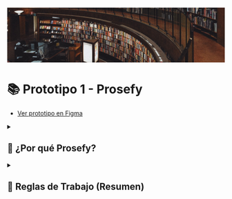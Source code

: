 ![MasterHead](https://github.com/AlejoRetamal/TP-DdeS/blob/main/docs/assets/img/Library1.jpg)

# 📚 Prototipo 1 - Prosefy

- [Ver prototipo en Figma](https://www.figma.com/file/KHMyiGnpBRpuNDgAoIPm3C/Prototipo-%231?type=design&mode=design&t=EzXiavVENpFcSfUg-1)

<details>
 <summary><h2>🤔 ¿Por qué Prosefy?</h2></summary>

El nombre **_Prosefy_** fue elegido al fusionar dos palabras clave:

- **Prose:** es utilizada para describir la escritura en su forma más convencional y ordinaria, en contraste con la poesía. Representa la narrativa y la escritura de ficción y no ficción en su expresión más común.

- **Modify:** sugiere la idea de adaptación y personalización, implicando una cuidadosa selección de libros a medida de los gustos individuales de los usuarios.

Este nombre fue seleccionado con la intención de que **_Prosefy_** evocara la imagen de una plataforma de venta de libros que ofrece una experiencia en línea moderna y altamente personalizada, y su nombre refleja ese compromiso.

 </details>

 <details>
 <summary><h2>💼 Reglas de Trabajo (Resumen)</h2></summary>

[Visitar las reglas completas](https://github.com/AlejoRetamal/TP-DdeS/blob/main/docs/gesti%C3%B3n%20del%20proyecto/reglas/README.md)

1. **Formato de código**
   - Indentación de 4 espacios.
   - Líneas de hasta 80 caracteres.
   - Usar Prettier Formatter.
2. **Nomenclatura de variables**
   - Nombres descriptivos.
   - Evitar abreviaturas.
   - Evitar nombres de un solo caracter.
   - Usar camelCase.
   - Constantes en mayúsculas.
   - Para booleanos usar prefijo "_is_" o "_has_".
3. **Comentarios**
   - Explicar código complejo o confuso.
   - Mantener comentarios actualizados.
   - Evitar comentarios obvios o inútiles.
   - **FIXME:** problemas que necesitan ser abordados.
   - **TODO:** áreas de código que necesitan atención o mejoras futuras.
4. **Control de Versiones y Contribuciones**
   - **Estructura de Commit:** #\<Id> - \<Título> \<Enter> \<Enter> \<Descripción>
     - Los **Enter** en VS Code son necesarios para que los interprete como descripciones opcionales.
   - **Para Bugs o Issues:** El Id será según el Bug Tracker o se decide con el equipo.
   - **Para mantenimiento:** #00000 - \<Título> \<Enter> \<Enter> \<Descripción>
5. **Pruebas Unitarias y Automatización**
   - Escribir pruebas unitarias para cada función.
     - Deben ejecutarse automáticamente antes de la integración del código para mantener la calidad del software.</details>

<!-- # Libreria

This project was generated with [Angular CLI](https://github.com/angular/angular-cli) version 16.2.0.

## Development server

Run `ng serve` for a dev server. Navigate to `http://localhost:4200/`. The application will automatically reload if you change any of the source files.

## Code scaffolding

Run `ng generate component component-name` to generate a new component. You can also use `ng generate directive|pipe|service|class|guard|interface|enum|module`.

## Build

Run `ng build` to build the project. The build artifacts will be stored in the `dist/` directory.

## Running unit tests

Run `ng test` to execute the unit tests via [Karma](https://karma-runner.github.io).

## Running end-to-end tests

Run `ng e2e` to execute the end-to-end tests via a platform of your choice. To use this command, you need to first add a package that implements end-to-end testing capabilities.

## Further help

To get more help on the Angular CLI use `ng help` or go check out the [Angular CLI Overview and Command Reference](https://angular.io/cli) page.
-->
